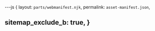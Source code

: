 ---js
{
  layout:    `parts/webmanifest.njk`,
  permalink: `asset-manifest.json`,

  sitemap_exclude_b: true,
}
---
